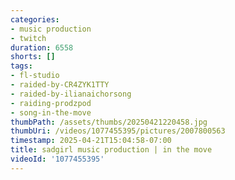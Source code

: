 ```yaml
---
categories:
- music production
- twitch
duration: 6558
shorts: []
tags:
- fl-studio
- raided-by-CR4ZYK1TTY
- raided-by-ilianaichorsong
- raiding-prodzpod
- song-in-the-move
thumbPath: /assets/thumbs/20250421220458.jpg
thumbUri: /videos/1077455395/pictures/2007800563
timestamp: 2025-04-21T15:04:58-07:00
title: sadgirl music production | in the move
videoId: '1077455395'
---
```

